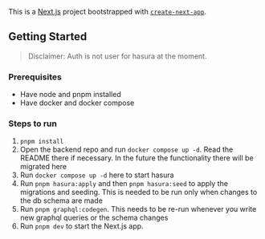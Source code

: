 This is a [Next.js](https://nextjs.org/) project bootstrapped with [`create-next-app`](https://github.com/vercel/next.js/tree/canary/packages/create-next-app).

## Getting Started

> Disclaimer: Auth is not user for hasura at the moment.

### Prerequisites

- Have node and pnpm installed
- Have docker and docker compose

### Steps to run

1. `pnpm install`
2. Open the backend repo and run `docker compose up -d`. Read the README there if necessary. In the future the functionality there will be migrated here
3. Run `docker compose up -d` here to start hasura
4. Run `pnpm hasura:apply` and then `pnpm hasura:seed` to apply the migrations and seeding. This is needed to be run only when changes to the db schema are made
5. Run `pnpm graphql:codegen`. This needs to be re-run whenever you write new graphql queries or the schema changes
6. Run `pnpm dev` to start the Next.js app.
